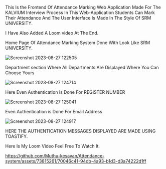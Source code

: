 This Is the Frontend Of Attendance Marking Web Application Made For The KALVIUM Interview Process In This Web-Application Students Can Mark Their Attendance And The User Interface Is Made In The Style Of SRM UNIVERSITY.

I Have Also Added A Loom video At The End.

Home Page Of Attendance Marking System Done With Look Like SRM UNIVERSITY.

![Screenshot 2023-08-27 122505](https://github.com/Muthu-kesavan/Attendance-system/assets/73815261/96b4706d-d37f-4858-aed7-a0592996ae75)

Department section Where All Departments Are Displayed Where You Can Choose Yours

![Screenshot 2023-08-27 124714](https://github.com/Muthu-kesavan/Attendance-system/assets/73815261/83ef4cfd-824a-40cb-9819-b74127c69e32)

Here Even Authentication is Done For REGISTER NUMBER

![Screenshot 2023-08-27 125041](https://github.com/Muthu-kesavan/Attendance-system/assets/73815261/aaa68539-41ba-4f1a-9936-e7ace427e7a1)

 Even Authentication is Done For Email Address
 
![Screenshot 2023-08-27 124917](https://github.com/Muthu-kesavan/Attendance-system/assets/73815261/5126d467-42e7-4680-958e-0517ea4bff9c)

 HERE THE AUTHENTICATION MESSAGES DISPLAYED ARE MADE USING TOASTIFY.

 Here Is My Loom Video 
 Feel Free To Watch It.

 https://github.com/Muthu-kesavan/Attendance-system/assets/73815261/70046c41-94db-4a93-b1d3-d3a74222d1ff
